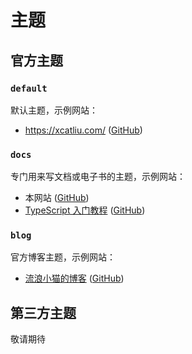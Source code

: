 # 主题

## 官方主题

### `default`

默认主题，示例网站：

- https://xcatliu.com/ ([GitHub](https://github.com/xcatliu/xcatliu/))

### `docs`

专门用来写文档或电子书的主题，示例网站：

- 本网站 ([GitHub](https://github.com/xcatliu/pagic/))
- [TypeScript 入门教程](https://ts.xcatliu.com/) ([GitHub](https://github.com/xcatliu/typescript-tutorial/))

### `blog`

官方博客主题，示例网站：

- [流浪小猫的博客](https://blog.xcatliu.com/) ([GitHub](https://github.com/xcatliu/blog))

## 第三方主题

敬请期待
